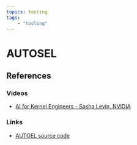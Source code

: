 ```yaml
---
topics: tooling
tags:
    - "tooling"
---
```


# AUTOSEL

## References

### Videos

- [AI for Kernel Engineers - Sasha Levin, NVIDIA](https://youtu.be/ec7gDUFm2-Q)

### Links

- [AUTOEL source code](https://git.sr.ht/~sashal/autosel)

